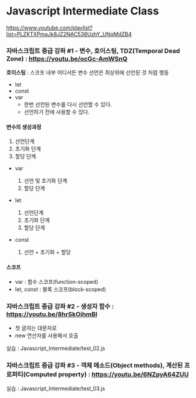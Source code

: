 Javascript Intermediate Class
=====

https://www.youtube.com/playlist?list=PLZKTXPmaJk8JZ2NAC538UzhY_UNqMdZB4

### 자바스크립트 중급 강좌 #1 - 변수, 호이스팅, TDZ(Temporal Dead Zone) : https://youtu.be/ocGc-AmWSnQ


**호이스팅** : 스코프 내부 어디서든 변수 선언은 최상위에 선언된 것 처럼 행동

- let
- const 
- var
    - 한번 선언된 변수를 다시 선언할 수 있다.
    - 선언하기 전에 사용할 수 있다.

#### 변수의 생성과정
1. 선언단계
1. 초기화 단계
1. 할당 단계


- var
    1. 선언 및 초기화 단계
    2. 할당 단계

- let
    1. 선언단계
    2. 초기화 단계
    3. 할당 단계

- const
    1. 선언 + 초기화 + 할당

#### 스코프
- var : 함수 스코프(function-scoped)
- let, const : 블록 스코프(block-scoped)


### 자바스크립트 중급 강좌 #2 - 생성자 함수 : https://youtu.be/8hrSkOihmBI
- 첫 글자는 대문자로
- new 연산자를 사용해서 호출

실습 : Javascript_Intermediate/test_02.js

### 자바스크립트 중급 강좌 #3 - 객체 메소드(Object methods), 계산된 프로퍼티(Computed property) : https://youtu.be/6NZpyA64ZUU

실습 : Javascript_Intermediate/test_03.js
